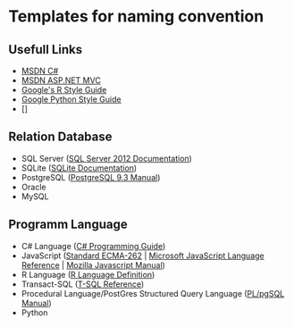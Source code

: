 # Templates for naming convention

## Usefull Links
 - [MSDN C#]
 - [MSDN ASP.NET MVC]
 - [Google's R Style Guide]
 - [Google Python Style Guide]
 - []

## Relation Database
 - SQL Server ([SQL Server 2012 Documentation])
 - SQLite ([SQLite Documentation])
 - PostgreSQL ([PostgreSQL 9.3 Manual])
 - Oracle
 - MySQL

## Programm Language
 - C# Language ([C# Programming Guide])
 - JavaScript ([Standard ECMA-262] | [Microsoft JavaScript Language Reference] | [Mozilla Javascript Manual])
 - R Language ([R Language Definition])
 - Transact-SQL ([T-SQL Reference])
 - Procedural Language/PostGres Structured Query Language ([PL/pgSQL Manual])
 - Python
 
[MSDN C#]:http://msdn.microsoft.com/en-us/library/xzf533w0%28v=vs.71%29.aspx
[MSDN ASP.NET MVC]:http://msdn.microsoft.com/en-us/library/ms229042.aspx
[Google's R Style Guide]:http://google-styleguide.googlecode.com/svn/trunk/Rguide.xml
[Google Python Style Guide]:https://google-styleguide.googlecode.com/svn/trunk/pyguide.html
[MSDN Powershell Style Guide]:http://msdn.microsoft.com/en-us/library/dd878270%28v=vs.85%29.aspx

[SQL Server 2012 Documentation]:http://technet.microsoft.com/library/bb418433%28v=sql.10%29.aspx
[SQLite Documentation]:https://www.sqlite.org/docs.html
[PostgreSQL 9.3 Manual]:http://www.postgresql.org/docs/9.3/interactive/index.html

[Standard ECMA-262]:http://www.ecma-international.org/publications/standards/Ecma-262.htm
[Microsoft JavaScript Language Reference]:http://msdn.microsoft.com/en-us/library/ie/d1et7k7c%28v=vs.94%29.aspx
[Mozilla Javascript Manual]:https://developer.mozilla.org/en-US/docs/Web/JavaScript
[C# Programming Guide]:http://msdn.microsoft.com/ru-ru/library/67ef8sbd.aspx
[R Language Definition]:http://cran.r-project.org/doc/manuals/R-lang.html
[T-SQL Reference]:http://technet.microsoft.com/en-gb/library/ms189826%28v=sql.90%29.aspx
[PL/pgSQL Manual]:http://www.postgresql.org/docs/9.3/static/plpgsql.html
